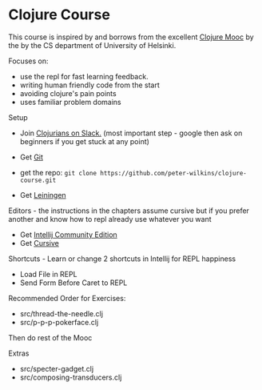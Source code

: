 # Clojure Course

This course is inspired by and borrows from the excellent [Clojure Mooc](http://iloveponies.github.io/120-hour-epic-sax-marathon/index.html) by the by the CS department of University of Helsinki.

Focuses on:

- use the repl for fast learning feedback.
- writing human friendly code from the start
- avoiding clojure's pain points 
- uses familiar problem domains

Setup
- Join [Clojurians on Slack.](http://clojurians.net/) (most important step - google then ask on beginners if you get stuck at any point) 
- Get [Git](https://git-scm.com/)
- get the repo:
 ```git clone https://github.com/peter-wilkins/clojure-course.git```

- Get  [Leiningen](https://leiningen.org/)

Editors - the instructions in the chapters assume cursive but if you prefer another and know how to repl already use whatever you want
- Get [Intellij Community Edition](https://www.jetbrains.com/idea/)
- Get [Cursive](https://cursive-ide.com/)

Shortcuts - Learn or change 2 shortcuts in Intellij for REPL happiness
- Load File in REPL
- Send Form Before Caret to REPL


Recommended Order for Exercises:
- src/thread-the-needle.clj
- src/p-p-p-pokerface.clj

Then do rest of the Mooc

Extras
- src/specter-gadget.clj
- src/composing-transducers.clj



